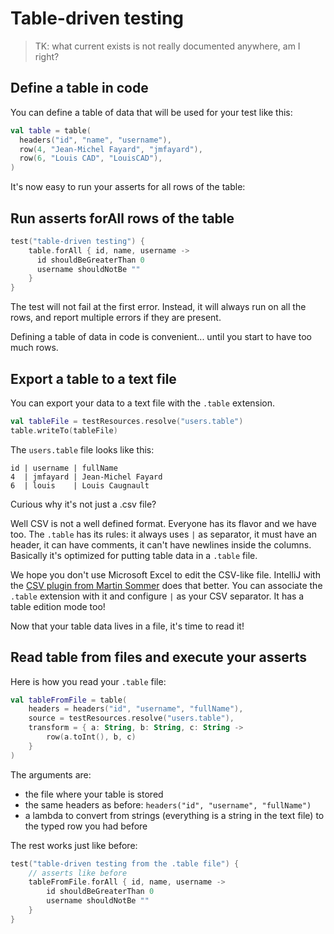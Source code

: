 # Table-driven testing

> TK: what current exists is not really documented anywhere, am I right?

## Define a table in code

You can define a table of data that will be used for your test like this:

```kotlin
val table = table(
  headers("id", "name", "username"),
  row(4, "Jean-Michel Fayard", "jmfayard"),
  row(6, "Louis CAD", "LouisCAD"),
)
```

It's now easy to run your asserts for all rows of the table:

## Run asserts forAll rows of the table

```kotlin
test("table-driven testing") {
    table.forAll { id, name, username ->
      id shouldBeGreaterThan 0
      username shouldNotBe ""
    }
}
```

The test will not fail at the first error. Instead, it will always run on all the rows, and report multiple errors if they are present.

Defining a table of data in code is convenient... until you start to have too much rows.

## Export a table to a text file

You can export your data to a text file with the `.table` extension.

```kotlin
val tableFile = testResources.resolve("users.table")
table.writeTo(tableFile)
```

The `users.table` file looks like this:

```csv
id | username | fullName
4  | jmfayard | Jean-Michel Fayard
6  | louis    | Louis Caugnault
```

Curious why it's not just a .csv file?

Well CSV is not a well defined format. Everyone has its flavor and we have too. The `.table` has its rules: it always uses `|` as separator, it must have an header, it can have comments, it can't have newlines inside the columns. Basically it's optimized for putting table data in a `.table` file.

We hope you don't use Microsoft Excel to edit the CSV-like file. IntelliJ with the [CSV plugin from Martin Sommer](https://plugins.jetbrains.com/plugin/10037-csv) does that better. You can associate the `.table` extension with it and configure  `|` as your CSV separator. It has a table edition mode too!

Now that your table data lives in a file, it's time to read it!

## Read table from files and execute your asserts

Here is how you read your `.table` file:

```kotlin
val tableFromFile = table(
    headers = headers("id", "username", "fullName"),
    source = testResources.resolve("users.table"),
    transform = { a: String, b: String, c: String ->
        row(a.toInt(), b, c)
    }
)
```

The arguments are:
- the file where your table is stored
- the same headers as before: `headers("id", "username", "fullName")`
- a lambda to convert from strings (everything is a string in the text file) to the typed row you had before


The rest works just like before:

```kotlin
test("table-driven testing from the .table file") {
    // asserts like before
    tableFromFile.forAll { id, name, username ->
        id shouldBeGreaterThan 0
        username shouldNotBe ""
    }
}
```
